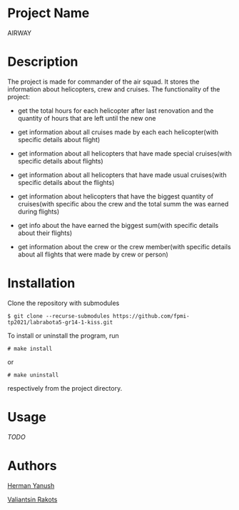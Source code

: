 # Project Name
AIRWAY

# Description

The project is made for commander of the air squad. It stores the information about helicopters, crew and cruises. The functionality of the project:

- get the total hours for each helicopter after last renovation and the quantity of hours that are left until the new one

- get information about all cruises made by each each helicopter(with specific details about flight)

- get information about all helicopters that have made special cruises(with specific details about flights)

- get information about all helicopters that have made usual cruises(with specific details about the flights)

- get information about helicopters that have the biggest quantity of cruises(with specific abou the crew and the total summ the was earned during flights)

- get info about the have earned the biggest sum(with specific details about their flights)

- get information about the crew or the crew member(with specific details about all flights that were made by crew or person)

# Installation

Clone the repository with submodules

```
$ git clone --recurse-submodules https://github.com/fpmi-tp2021/labrabota5-gr14-1-kiss.git
```

To install or uninstall the program, run

```
# make install
```

or

```
# make uninstall
```

respectively from the project directory.

# Usage
*TODO*

# Authors

[Herman Yanush](https://github.com/jiffygist)

[Valiantsin Rakots](https://github.com/valikrakots)
